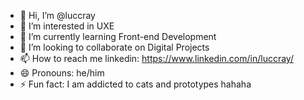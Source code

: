 - 👋 Hi, I’m @luccray
- 👀 I’m interested in UXE
- 🌱 I’m currently learning Front-end Development
- 💞️ I’m looking to collaborate on Digital Projects
- 📫 How to reach me linkedin: https://www.linkedin.com/in/luccray/
- 😄 Pronouns: he/him
- ⚡ Fun fact: I am addicted to cats and prototypes hahaha

<!---
luccray/luccray is a ✨ special ✨ repository because its `README.md` (this file) appears on your GitHub profile.
You can click the Preview link to take a look at your changes.
--->
